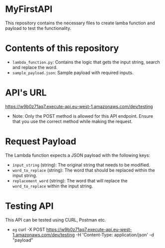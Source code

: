 # MyFirstAPI
This repository contains the necessary files to create lamba function and payload to test the functionality.

# Contents of this repository
- `lambda_function.py`: Contains the logic that gets the input string, search and replace the word.
- `sample_payload.json`: Sample payload with required inputs.

# API's URL
https://w9b0z71aq7.execute-api.eu-west-1.amazonaws.com/dev/testing

- Note: Only the POST method is allowed for this API endpoint. Ensure that you use the correct method while making the request.

# Request Payload
The Lambda function expects a JSON payload with the following keys:

- `input_string` (string): The original string that needs to be modified.
- `word_to_replace` (string): The word that should be replaced within the input string.
- `replacement_word` (string): The word that will replace the `word_to_replace` within the input string.

# Testing API
This API can be tested using CURL, Postman etc.

- `eg` curl -X POST https://w9b0z71aq7.execute-api.eu-west-1.amazonaws.com/dev/testing -H 'Content-Type: application/json' -d "payload"